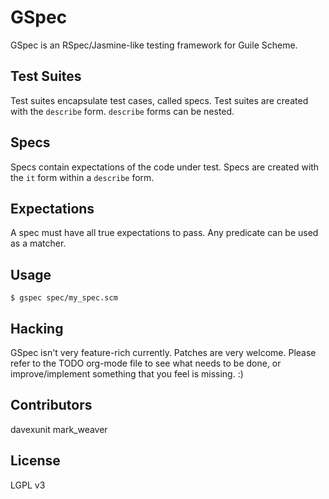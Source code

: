 GSpec
=====

GSpec is an RSpec/Jasmine-like testing framework for Guile Scheme.

Test Suites
-----------
Test suites encapsulate test cases, called specs. Test suites are
created with the `describe` form. `describe` forms can be nested.

Specs
-----
Specs contain expectations of the code under test. Specs are created
with the `it` form within a `describe` form.

Expectations
------------
A spec must have all true expectations to pass. Any predicate can be
used as a matcher.

Usage
-----
```
$ gspec spec/my_spec.scm
```

Hacking
-------
GSpec isn't very feature-rich currently. Patches are very welcome.
Please refer to the TODO org-mode file to see what needs to be done,
or improve/implement something that you feel is missing. :)

Contributors
------------
davexunit
mark_weaver

License
-------
LGPL v3
